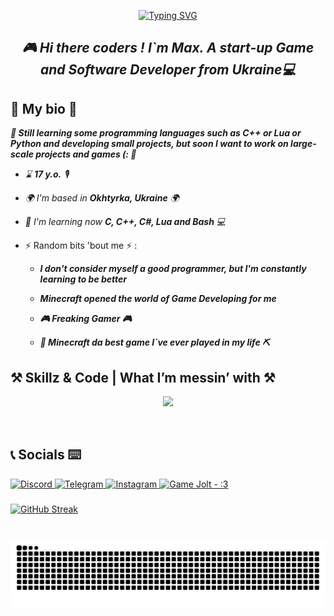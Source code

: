 <p align = "center" >
 <a href="https://git.io/typing-svg">
  <img src="https://readme-typing-svg.demolab.com?font=Fira+Code&weight=500&size=25&pause=1000&color=1FF765&random=true&width=435&lines=!+Borshch+!;Idk+how+to+fix+it.;Mushrooms%3F+(%3A;Unity+or+Unreal+Engine%3F;GameDev+in+our+hearts%5E%5E;C%2B%2B+or+Python%3F;Our+knowledge+is+our+weapon!;%F0%9F%AA%ACHack+the+planet%F0%9F%AA%AC;Let%60s+code+together!;Games+or+Books%3F;%F0%9F%8D%8Cbanana%F0%9F%8D%8C;Minecraft;Don't+be+shy+about+mistakes;Be+Brave;Wanna+Play%3F;Games+Games+Games!!!;.Panzerschnauzer.;%F0%9F%91%81%EF%B8%8FRickroll%F0%9F%91%81%EF%B8%8F;S.T.A.L.K.E.R....2%3F;%F0%9F%A7%A0Use+your+brains%F0%9F%A7%A0" alt="Typing SVG" />
 </a>
</p>

## *<div align = "center">🎮 Hi there coders ! I`m Max. A start-up Game and Software Developer from Ukraine💻</div>*  

<h2>💾 My bio 💾</h2>

***📄 Still learning some programming languages such as C++ or Lua or Python and developing small projects, but soon I want to work on large-scale projects and games (: 📄***  

- *⌛️ ***17 y.o.*** 🎙*

- *🌍  I'm based in ***Okhtyrka, Ukraine*** 🌍*
 
- *🧠  I'm learning now ***C, C++, C#, Lua and Bash*** 💻*
  
- ⚡  Random bits 'bout me ⚡ :
  - ***I don't consider myself a good programmer, but I'm constantly learning to be better***
    
  - ***Minecraft opened the world of Game Developing for me***
    
  - ***🎮 Freaking Gamer 🎮***
    
  - ***🧱 Minecraft da best game I`ve ever played in my life ⛏***
  
<h2>⚒ Skillz & Code | What I’m messin’ with ⚒</h2>

<p align = "center" >
  <a href = "https://skillicons.dev">
    <img src = "https://skillicons.dev/icons?i=c,cpp,unreal,python,cs,git,github,linux,windows,java,lua,rust,visualstudio,vscode,ps,discord,bots" />
  </a>
</p>

<br/>  

###

<h2>📞 Socials ⌨️</h2>

<div align = "left">
  
<a href = "https://discordapp.com/users/593002022068944905"> 
<img src = "https://img.shields.io/static/v1?message=Discord&logo=discord&label=&color=7289DA&logoColor=white&labelColor=&style=for-the-badge" height = "25" alt = " Discord " /> 
</a>

<a href = "https://t.me/Archie242"> 
<img src = "https://img.shields.io/badge/-TELEGRAM-2CA5E0?style=for-the-badge&logo=telegram&logoColor=white" height = "25" alt = " Telegram " /> 
</a>

<a href = "https://www.instagram.com/gametopluss?igsh=eW4zdGlreGJhdTR5">
<img src = "https://img.shields.io/static/v1?message=Instagram&logo=instagram&label=&color=E4405F&logoColor=white&labelColor=&style=for-the-badge" height = "25" alt = " Instagram " />
</a>

<a href = "https://gamejolt.com/@Archie242">
<img src = "https://img.shields.io/badge/Game_Jolt-%3A3-CCFF00?logo=gamejolt" height = "25" alt = "Game Jolt - :3">
</a>

</div>

###

[![GitHub Streak](https://streak-stats.demolab.com?user=ArchieDev242&theme=nightfox&border_radius=5&date_format=M%20j%5B%2C%20Y%5D&card_width=500&card_height=200)](https://git.io/streak-stats)

###

###

<br clear = "both">

<img src = "https://raw.githubusercontent.com/ArchieDev242/ArchieDev242/output/snake.svg" alt = "Snake animation" />

###
